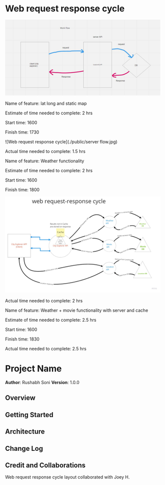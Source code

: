 # Web request response cycle

![Web request response cycle](./public/city.JPG)


Name of feature: lat long and static map

Estimate of time needed to complete: 2 hrs

Start time: 1600

Finish time: 1730


![Web request response cycle](./public/server flow.jpg)

Actual time needed to complete: 1.5 hrs 

Name of feature: Weather functionality

Estimate of time needed to complete: 2 hrs

Start time: 1600

Finish time: 1800


![Web request response cycle](./public/cache.jpg)

Actual time needed to complete: 2 hrs 

Name of feature: Weather + movie functionality with server and cache

Estimate of time needed to complete: 2.5 hrs

Start time: 1600

Finish time: 1830

Actual time needed to complete: 2.5 hrs




# Project Name

**Author**: Rushabh Soni
**Version**: 1.0.0 
## Overview
<!-- Provide a high level overview of what this application is and why you are building it, beyond the fact that it's an assignment for this class. (i.e. What's your problem domain?) -->

## Getting Started
<!-- What are the steps that a user must take in order to build this app on their own machine and get it running? -->

## Architecture
<!-- Provide a detailed description of the application design. What technologies (languages, libraries, etc) you're using, and any other relevant design information. -->

## Change Log
<!-- Use this area to document the iterative changes made to your application as each feature is successfully implemented. Use time stamps. Here's an example:

01-01-2001 4:59pm - Application now has a fully-functional express server, with a GET route for the location resource. -->

## Credit and Collaborations
Web request response cycle layout collaborated with Joey H.